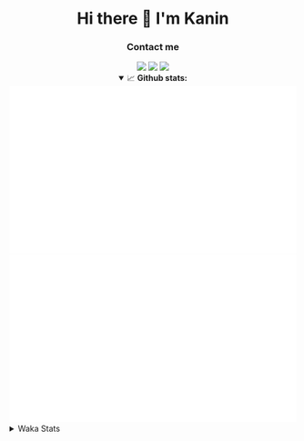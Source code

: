 <div align="center">
 <h1>Hi there 👋 I'm Kanin</h1>
 <h3>Contact me</h3>
 <a href="mailto:im@kanin.dev"><img src="https://img.shields.io/badge/gmail-%23D14836.svg?&style=for-the-badge&logo=gmail&logoColor=white"/></a>
 <a href="https://twitter.com/KaninDev"><img src="https://img.shields.io/badge/twitter-%231DA1F2.svg?&style=for-the-badge&logo=twitter&logoColor=white"/></a>
 <a href="https://www.linkedin.com/in/KaninDev"><img src="https://img.shields.io/badge/linkedin-%230077B5.svg?&style=for-the-badge&logo=linkedin&logoColor=white"/></a>
<details open>
  <summary>📈 <b>Github stats:</b></summary>
  <img src="https://github.com/Kanin/Kanin/blob/master/scripts/GitHubStats/generated/overview.svg"/>
  <img src="https://github.com/Kanin/Kanin/blob/master/scripts/GitHubStats/generated/languages.svg"/>
</details>
</div>

<details>
 <summary>Waka Stats</summary>

<!--START_SECTION:waka-->
![Profile Views](http://img.shields.io/badge/Profile%20Views-56-blue)

![Lines of code](https://img.shields.io/badge/From%20Hello%20World%20I%27ve%20Written-20858%20lines%20of%20code-blue)

**🐱 My Github Data** 

> 🏆 33 Contributions in the Year 2021
 > 
> 📦 14.3 kB Used in Github's Storage 
 > 
> 🚫 Not Opted to Hire
 > 
> 📜 7 Public Repositories 
 > 
> 🔑 3 Private Repositories  
 > 
**I'm an Early 🐤** 

```text
🌞 Morning    77 commits     █████░░░░░░░░░░░░░░░░░░░░   21.63% 
🌆 Daytime    124 commits    ████████░░░░░░░░░░░░░░░░░   34.83% 
🌃 Evening    91 commits     ██████░░░░░░░░░░░░░░░░░░░   25.56% 
🌙 Night      64 commits     ████░░░░░░░░░░░░░░░░░░░░░   17.98%

```
📅 **I'm Most Productive on Sunday** 

```text
Monday       69 commits     ████░░░░░░░░░░░░░░░░░░░░░   19.38% 
Tuesday      51 commits     ███░░░░░░░░░░░░░░░░░░░░░░   14.33% 
Wednesday    51 commits     ███░░░░░░░░░░░░░░░░░░░░░░   14.33% 
Thursday     40 commits     ██░░░░░░░░░░░░░░░░░░░░░░░   11.24% 
Friday       35 commits     ██░░░░░░░░░░░░░░░░░░░░░░░   9.83% 
Saturday     38 commits     ██░░░░░░░░░░░░░░░░░░░░░░░   10.67% 
Sunday       72 commits     █████░░░░░░░░░░░░░░░░░░░░   20.22%

```


📊 **This Week I Spent My Time On** 

```text
⌚︎ Time Zone: America/New_York

💬 Programming Languages: 
SCSS                     2 hrs 33 mins       ███████████░░░░░░░░░░░░░░   46.22% 
Python                   1 hr 56 mins        ████████░░░░░░░░░░░░░░░░░   34.98% 
Other                    49 mins             ███░░░░░░░░░░░░░░░░░░░░░░   14.94% 
YAML                     12 mins             █░░░░░░░░░░░░░░░░░░░░░░░░   3.86% 
JSON                     0 secs              ░░░░░░░░░░░░░░░░░░░░░░░░░   0.0%

🔥 Editors: 
PyCharm                  2 hrs 59 mins       █████████████░░░░░░░░░░░░   53.78% 
IntelliJ                 2 hrs 33 mins       ███████████░░░░░░░░░░░░░░   46.22%

🐱‍💻 Projects: 
Kanin                    3 hrs 25 mins       ███████████████░░░░░░░░░░   61.75% 
Naila.py                 2 hrs 7 mins        █████████░░░░░░░░░░░░░░░░   38.25%

💻 Operating System: 
Linux                    5 hrs 33 mins       █████████████████████████   100.0%

```

**I Mostly Code in Python** 

```text
Python                   17 repos            ██████████████████░░░░░░░   73.91% 
JavaScript               3 repos             ███░░░░░░░░░░░░░░░░░░░░░░   13.04% 
Kotlin                   1 repo              █░░░░░░░░░░░░░░░░░░░░░░░░   4.35% 
HTML                     1 repo              █░░░░░░░░░░░░░░░░░░░░░░░░   4.35% 
Java                     1 repo              █░░░░░░░░░░░░░░░░░░░░░░░░   4.35%

```


**Timeline**

![Chart not found](https://raw.githubusercontent.com/Kanin/Kanin/master/charts/bar_graph.png) 


<!--END_SECTION:waka-->
</details>
